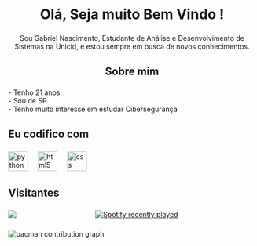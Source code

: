 <h1 align="center">Olá, Seja muito Bem Vindo !</h1>

###

<p align="center">Sou Gabriel Nascimento, Estudante de Análise e Desenvolvimento de Sistemas na Unicid, e estou sempre em busca de novos conhecimentos.</p>

###

<h2 align="center">Sobre mim</h2>

###

<p align="left">- Tenho 21 anos<br>- Sou de SP<br>- Tenho muito interesse em estudar Cibersegurança</p>

###

<h2 align="left">Eu codifico com</h2>

###

<div align="left">
  <img src="https://cdn.jsdelivr.net/gh/devicons/devicon/icons/python/python-original.svg" height="40" alt="python logo"  />
  <img width="12" />
  <img src="https://cdn.jsdelivr.net/gh/devicons/devicon/icons/html5/html5-original.svg" height="40" alt="html5 logo"  />
  <img width="12" />
  <img src="https://cdn.jsdelivr.net/gh/devicons/devicon/icons/css3/css3-original.svg" height="40" alt="css logo"  />
</div>

###

<h2 align="left">Visitantes</h2>

###

<img align="left" src="https://visitor-badge.laobi.icu/badge?page_id=DevNask.DevNask&left_color=blue&right_color=yellow&left_text=visualiza%C3%A7%C3%A3o%20de%20perfil"  />

###

<div align="center">
  <a href="https://open.spotify.com/user/gameplayshow2" target ="next">
    <img src="https://spotify-recently-played-readme.vercel.app/api?user=Nascimento&count=4&unique=false" alt="Spotify recently played"  />
  </a>
</div>

###

<picture>
  <source media="(prefers-color-scheme: dark)" srcset="https://raw.githubusercontent.com/DevNask/DevNask/output/pacman-contribution-graph-dark.svg">
  <source media="(prefers-color-scheme: light)" srcset="https://raw.githubusercontent.com/DevNask/DevNask/output/pacman-contribution-graph.svg">
  <img alt="pacman contribution graph" src="https://raw.githubusercontent.com/DevNask/DevNask/output/pacman-contribution-graph.svg">
</picture>

###
